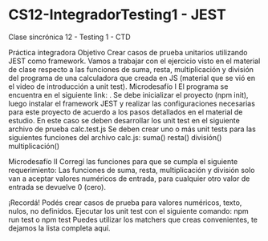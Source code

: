 # CS12-IntegradorTesting1 - JEST
Clase sincrónica 12 - Testing 1 - CTD

Práctica integradora
Objetivo
Crear casos de prueba unitarios utilizando JEST como framework.
Vamos a trabajar con el ejercicio visto en el material de clase respecto a las funciones de suma, resta, multiplicación y división del programa de una calculadora que creada en JS (material que se vió en el video de introducción a unit test).
Microdesafío I
El programa se encuentra en el siguiente link: <carpeta que contiene el programa>. 
Se debe inicializar el proyecto (npm init), luego instalar el framework JEST y realizar las configuraciones necesarias para este proyecto de acuerdo a los pasos detallados en el material de estudio. 
En este caso se deben desarrollar los unit test en el siguiente archivo de prueba calc.test.js
Se deben crear uno o más unit tests para las siguientes funciones del archivo calc.js:
suma()
resta()
división()
multiplicación()

Microdesafío II
Corregí las funciones para que se cumpla el siguiente requerimiento:
Las funciones de suma, resta, multiplicación y división solo van a aceptar valores numéricos de entrada, para cualquier otro valor de entrada se devuelve 0 (cero).

¡Recordá!
Podés crear casos de prueba para valores numéricos, texto, nulos, no definidos.
Ejecutar los unit test con el siguiente comando: npm run test o npm test
Puedes utilizar los matchers que creas convenientes, te dejamos la lista completa aquí. 

